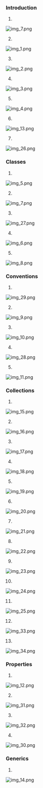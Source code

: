 ### Introduction

1.
![img_7.png](images/img.png)

2.
![img_1.png](images/img_1.png)

3.
![img_2.png](images/img_2.png)

4.
![img_3.png](images/img_3.png)

5.
![img_4.png](images/img_4.png)

6.
![img_13.png](images/img_13.png)

7.
![img_26.png](images/img_26.png)

### Classes

1.
![img_5.png](images/img_5.png)

2.
![img_7.png](images/img_7.png)

3.
![img_27.png](images/img_27.png)

4.
![img_6.png](images/img_6.png)

5.
![img_8.png](images/img_8.png)

### Conventions

1.
![img_29.png](images/img_29.png)

2.
![img_9.png](images/img_9.png)

3.
![img_10.png](images/img_10.png)

4.
![img_28.png](images/img_28.png)

5.
![img_11.png](images/img_11.png)

### Collections

1.
![img_15.png](images/img_15.png)

2.
![img_16.png](images/img_16.png)

3.
![img_17.png](images/img_17.png)

4.
![img_18.png](images/img_18.png)

5.
![img_19.png](images/img_19.png)

6.
![img_20.png](images/img_20.png)

7.
![img_21.png](images/img_21.png)

8.
![img_22.png](images/img_22.png)

9.
![img_23.png](images/img_23.png)

10.
![img_24.png](images/img_24.png)

11.
![img_25.png](images/img_25.png)

12.
![img_33.png](images/img_33.png)

13.
![img_34.png](images/img_34.png)

### Properties

1.
![img_12.png](images/img_12.png)

2.
![img_31.png](images/img_31.png)

3.
![img_32.png](images/img_32.png)

4.
![img_30.png](images/img_30.png)

### Generics

1.
![img_14.png](images/img_14.png)